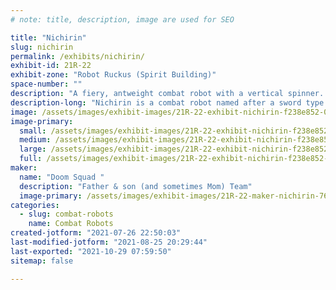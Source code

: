 ```yaml
---
# note: title, description, image are used for SEO

title: "Nichirin"
slug: nichirin
permalink: /exhibits/nichirin/
exhibit-id: 21R-22
exhibit-zone: "Robot Ruckus (Spirit Building)"
space-number: ""
description: "A fiery, antweight combat robot with a vertical spinner. "
description-long: "Nichirin is a combat robot named after a sword type called Nichirin from the anime “Demon Slayer”"
image: /assets/images/exhibit-images/21R-22-exhibit-nichirin-f238e852-06de-480f-bdd1-61582c034d57-large.jpeg
image-primary: 
  small: /assets/images/exhibit-images/21R-22-exhibit-nichirin-f238e852-06de-480f-bdd1-61582c034d57-small.jpeg
  medium: /assets/images/exhibit-images/21R-22-exhibit-nichirin-f238e852-06de-480f-bdd1-61582c034d57-medium.jpeg
  large: /assets/images/exhibit-images/21R-22-exhibit-nichirin-f238e852-06de-480f-bdd1-61582c034d57-large.jpeg
  full: /assets/images/exhibit-images/21R-22-exhibit-nichirin-f238e852-06de-480f-bdd1-61582c034d57-full.jpeg
maker: 
  name: "Doom Squad "
  description: "Father & son (and sometimes Mom) Team"
  image-primary: /assets/images/exhibit-images/21R-22-maker-nichirin-766a4020-84b7-4063-99a2-6925db4f778f-medium.jpeg
categories: 
  - slug: combat-robots
    name: Combat Robots
created-jotform: "2021-07-26 22:50:03"
last-modified-jotform: "2021-08-25 20:29:44"
last-exported: "2021-10-29 07:59:50"
sitemap: false

---
```

